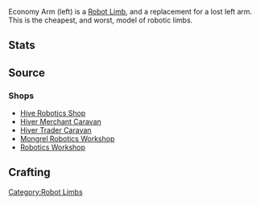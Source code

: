 Economy Arm (left) is a [Robot Limb](Robot_Limbs.md "wikilink"), and a
replacement for a lost left arm. This is the cheapest, and worst, model
of robotic limbs.

## Stats 

## Source

### Shops

- [Hive Robotics Shop](Hive_Robotics_Shop.md "wikilink")
- [Hiver Merchant Caravan](Hiver_Merchant_Caravan.md "wikilink")
- [Hiver Trader Caravan](Hiver_Trader_Caravan.md "wikilink")
- [Mongrel Robotics Workshop](Mongrel_Robotics_Workshop.md "wikilink")
- [Robotics Workshop](Robotics_Workshop.md "wikilink")

## Crafting

[Category:Robot Limbs](Category:Robot_Limbs "wikilink")